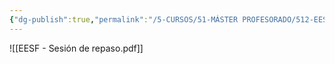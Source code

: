 ```yaml
---
{"dg-publish":true,"permalink":"/5-CURSOS/51-MÁSTER PROFESORADO/512-EESF/Repaso EESF/"}
---
```


![[EESF - Sesión de repaso.pdf]]